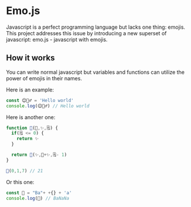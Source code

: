 # Emo.js

Javascript is a perfect programming language but lacks one thing: emojis. This project addresses this issue by introducing a new superset of javascript: emo.js - javascript with emojis.

## How it works

You can write normal javascript but variables and functions can utilize the power of emojis in their names.

Here is an example:

```js
const 😊🙋‍♂️ = 'Hello world'
console.log(😊🙋‍♂️) // Hello world
```

Here is another one:

```js
function 🤡(🎀,✨,🗒️) {
  if(🗒️ <= 0) {
    return ✨
  }

  return 🤡(✨,🎀+✨,🗒️- 1)
}

🤡(0,1,7) // 21
```

Or this one:

```js
const 🍌 = "Ba"+ +{} + 'a'
console.log(🍌) // BaNaNa
```
